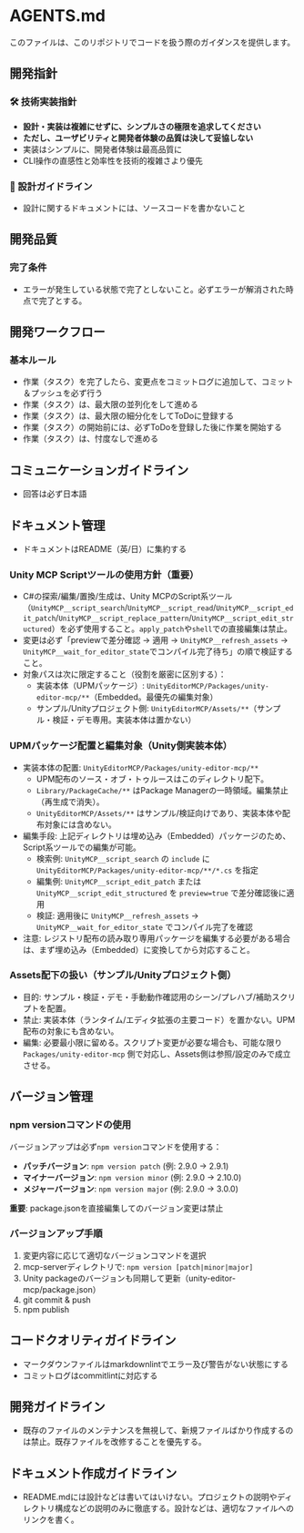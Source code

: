 # AGENTS.md

このファイルは、このリポジトリでコードを扱う際のガイダンスを提供します。

## 開発指針

### 🛠️ 技術実装指針

- **設計・実装は複雑にせずに、シンプルさの極限を追求してください**
- **ただし、ユーザビリティと開発者体験の品質は決して妥協しない**
- 実装はシンプルに、開発者体験は最高品質に
- CLI操作の直感性と効率性を技術的複雑さより優先

### 📝 設計ガイドライン

- 設計に関するドキュメントには、ソースコードを書かないこと

## 開発品質

### 完了条件

- エラーが発生している状態で完了としないこと。必ずエラーが解消された時点で完了とする。

## 開発ワークフロー

### 基本ルール

- 作業（タスク）を完了したら、変更点をコミットログに追加して、コミット＆プッシュを必ず行う
- 作業（タスク）は、最大限の並列化をして進める
- 作業（タスク）は、最大限の細分化をしてToDoに登録する
- 作業（タスク）の開始前には、必ずToDoを登録した後に作業を開始する
- 作業（タスク）は、忖度なしで進める

## コミュニケーションガイドライン

- 回答は必ず日本語

## ドキュメント管理

- ドキュメントはREADME（英/日）に集約する

### Unity MCP Scriptツールの使用方針（重要）

- C#の探索/編集/置換/生成は、Unity MCPのScript系ツール（`UnityMCP__script_search`/`UnityMCP__script_read`/`UnityMCP__script_edit_patch`/`UnityMCP__script_replace_pattern`/`UnityMCP__script_edit_structured`）を必ず使用すること。`apply_patch`や`shell`での直接編集は禁止。
- 変更は必ず「previewで差分確認 → 適用 → `UnityMCP__refresh_assets` → `UnityMCP__wait_for_editor_state`でコンパイル完了待ち」の順で検証すること。
- 対象パスは次に限定すること（役割を厳密に区別する）：
  - 実装本体（UPMパッケージ）: `UnityEditorMCP/Packages/unity-editor-mcp/**`（Embedded。最優先の編集対象）
  - サンプル/Unityプロジェクト側: `UnityEditorMCP/Assets/**`（サンプル・検証・デモ専用。実装本体は置かない）

### UPMパッケージ配置と編集対象（Unity側実装本体）

- 実装本体の配置: `UnityEditorMCP/Packages/unity-editor-mcp/**`
  - UPM配布のソース・オブ・トゥルースはこのディレクトリ配下。
  - `Library/PackageCache/**` はPackage Managerの一時領域。編集禁止（再生成で消失）。
  - `UnityEditorMCP/Assets/**` はサンプル/検証向けであり、実装本体や配布対象には含めない。
- 編集手段: 上記ディレクトリは埋め込み（Embedded）パッケージのため、Script系ツールでの編集が可能。
  - 検索例: `UnityMCP__script_search` の `include` に `UnityEditorMCP/Packages/unity-editor-mcp/**/*.cs` を指定
  - 編集例: `UnityMCP__script_edit_patch` または `UnityMCP__script_edit_structured` を `preview=true` で差分確認後に適用
  - 検証: 適用後に `UnityMCP__refresh_assets` → `UnityMCP__wait_for_editor_state` でコンパイル完了を確認
- 注意: レジストリ配布の読み取り専用パッケージを編集する必要がある場合は、まず埋め込み（Embedded）に変換してから対応すること。

### Assets配下の扱い（サンプル/Unityプロジェクト側）

- 目的: サンプル・検証・デモ・手動動作確認用のシーン/プレハブ/補助スクリプトを配置。
- 禁止: 実装本体（ランタイム/エディタ拡張の主要コード）を置かない。UPM配布の対象にも含めない。
- 編集: 必要最小限に留める。スクリプト変更が必要な場合も、可能な限り `Packages/unity-editor-mcp` 側で対応し、Assets側は参照/設定のみで成立させる。

## バージョン管理

### npm versionコマンドの使用

バージョンアップは必ず`npm version`コマンドを使用する：

- **パッチバージョン**: `npm version patch` (例: 2.9.0 → 2.9.1)
- **マイナーバージョン**: `npm version minor` (例: 2.9.0 → 2.10.0)
- **メジャーバージョン**: `npm version major` (例: 2.9.0 → 3.0.0)

**重要**: package.jsonを直接編集してのバージョン変更は禁止

### バージョンアップ手順

1. 変更内容に応じて適切なバージョンコマンドを選択
2. mcp-serverディレクトリで: `npm version [patch|minor|major]`
3. Unity packageのバージョンも同期して更新（unity-editor-mcp/package.json）
4. git commit & push
5. npm publish

## コードクオリティガイドライン

- マークダウンファイルはmarkdownlintでエラー及び警告がない状態にする
- コミットログはcommitlintに対応する

## 開発ガイドライン

- 既存のファイルのメンテナンスを無視して、新規ファイルばかり作成するのは禁止。既存ファイルを改修することを優先する。

## ドキュメント作成ガイドライン

- README.mdには設計などは書いてはいけない。プロジェクトの説明やディレクトリ構成などの説明のみに徹底する。設計などは、適切なファイルへのリンクを書く。
